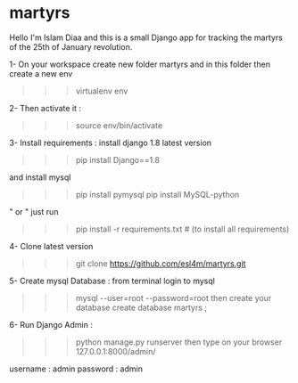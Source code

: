 # martyrs
Hello I'm Islam Diaa
and this is a small Django app for tracking the martyrs of the 25th of January revolution.

1-
On your workspace create new folder martyrs 
and in this folder then create a new env
>>> virtualenv env

2-
Then activate it :
>>> source env/bin/activate


3- Install requirements :
install django 1.8 latest version
>>> pip install Django==1.8

and install mysql
>>> pip install pymysql
>>> pip install MySQL-python

" or "
just run
>>> pip install -r requirements.txt    # (to install all requirements)

4- Clone latest version
>>> git clone https://github.com/esl4m/martyrs.git


5- Create mysql Database :
from terminal login to mysql
>>> mysql --user=root --password=root
then create your database 
>>> create database martyrs ;


6- Run Django Admin :
>>> python manage.py runserver
then type on your browser
>>> 127.0.0.1:8000/admin/

username : admin
password : admin

